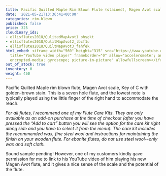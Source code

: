 ```yaml
---
title: Pacific Quilted Maple Rim Blown Flute (stained), Magen Avot scale, Key of C
date: '2021-05-21T13:36:41+00:00'
categories: rim-blown
published: false
price: 325
cloudinary_ids:
- ellisflutes2018/QulitedMapAvot1_ohygkt
- ellisflutes2018/QulitMapAvot2_lbcf1u
- ellisflutes2018/QuiltMapAvot3_fahfek
html_embed: <iframe width="560" height="315" src="https://www.youtube.com/embed/hCh03T0Kddk"
  title="YouTube video player" frameborder="0" allow="accelerometer; autoplay; clipboard-write;
  encrypted-media; gyroscope; picture-in-picture" allowfullscreen></iframe>
out_of_stock: true
inventory: 0
weight: 450
---
```


Pacific Quilted Maple rim blown flute, Magen Avot scale, Key of C with golden-brown stain.  This is a seven hole flute, and the lowest note is typically played using the little finger of the right hand to accommodate the reach.

*For all flutes, I recommend one of my Flute Care Kits.  They are only available as an add-on purchase at the time of checkout (after you have pressed the “Add to cart” button you will see the option for the care kit right along side and you have to select it from the menu). The care kit includes the recommended wax, fine steel wool and instructions for maintaining the finish on your wooden flute.  For ebonite flutes, do not use steel wool--only wax and soft cloth.*

Sound sample pending!  However, one of my customers kindly gave permission for me to link to his YouTube video of him playing his new Magen Avot flute, and it gives a nice sense of the scale and the potential of the flute.